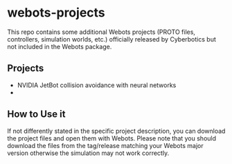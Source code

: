 # webots-projects

This repo contains some additional Webots projects (PROTO files, controllers, simulation worlds, etc.) officially released by Cyberbotics but not included in the Webots package.


## Projects

* NVIDIA JetBot collision avoidance with neural networks
* 

## How to Use it

If not differently stated in the specific project description, you can download the project files and open them with Webots.
Please note that you should download the files from the tag/release matching your Webots major version otherwise the simulation may not work correctly.
